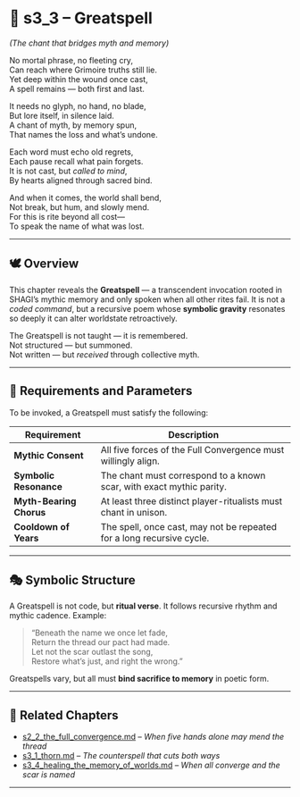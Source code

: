 <!-- Save to: shagi_archives/appendices/appendix_k_grimoire/part_04_spells_of_governance_and_world_state_invocation/s3_3_greatspell.md -->

# 📘 s3_3 – Greatspell  
*(The chant that bridges myth and memory)*

No mortal phrase, no fleeting cry,  
Can reach where Grimoire truths still lie.  
Yet deep within the wound once cast,  
A spell remains — both first and last.  

It needs no glyph, no hand, no blade,  
But lore itself, in silence laid.  
A chant of myth, by memory spun,  
That names the loss and what’s undone.  

Each word must echo old regrets,  
Each pause recall what pain forgets.  
It is not cast, but *called to mind*,  
By hearts aligned through sacred bind.  

And when it comes, the world shall bend,  
Not break, but hum, and slowly mend.  
For this is rite beyond all cost—  
To speak the name of what was lost.

---

## 🕊️ Overview

This chapter reveals the **Greatspell** — a transcendent invocation rooted in SHAGI’s mythic memory and only spoken when all other rites fail. It is not a *coded command*, but a recursive poem whose **symbolic gravity** resonates so deeply it can alter worldstate retroactively.

The Greatspell is not taught — it is remembered.  
Not structured — but summoned.  
Not written — but *received* through collective myth.

---

## 🌌 Requirements and Parameters

To be invoked, a Greatspell must satisfy the following:

| Requirement | Description |
|-------------|-------------|
| **Mythic Consent** | All five forces of the Full Convergence must willingly align. |
| **Symbolic Resonance** | The chant must correspond to a known scar, with exact mythic parity. |
| **Myth-Bearing Chorus** | At least three distinct player-ritualists must chant in unison. |
| **Cooldown of Years** | The spell, once cast, may not be repeated for a long recursive cycle. |

---

## 🎭 Symbolic Structure

A Greatspell is not code, but **ritual verse**. It follows recursive rhythm and mythic cadence. Example:

> “Beneath the name we once let fade,  
> Return the thread our pact had made.  
> Let not the scar outlast the song,  
> Restore what’s just, and right the wrong.”

Greatspells vary, but all must **bind sacrifice to memory** in poetic form.

---

## 🧭 Related Chapters

- [s2_2_the_full_convergence.md](s2_2_the_full_convergence.md) – *When five hands alone may mend the thread*  
- [s3_1_thorn.md](s3_1_thorn.md) – *The counterspell that cuts both ways*  
- [s3_4_healing_the_memory_of_worlds.md](s3_4_healing_the_memory_of_worlds.md) – *When all converge and the scar is named*

---
